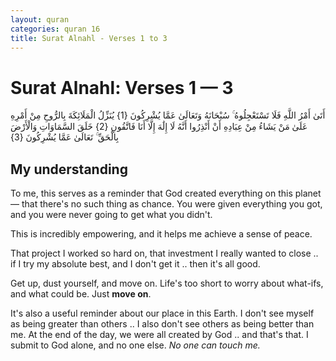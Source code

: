 ```yaml
---
layout: quran
categories: quran 16
title: Surat Alnahl - Verses 1 to 3
---
```


# Surat Alnahl: Verses 1 &mdash; 3

<div class="quran-verse center">أَتَىٰ أَمْرُ اللَّهِ فَلَا تَسْتَعْجِلُوهُ ۚ سُبْحَانَهُ وَتَعَالَىٰ عَمَّا يُشْرِكُونَ {1}
يُنَزِّلُ الْمَلَائِكَةَ بِالرُّوحِ مِنْ أَمْرِهِ عَلَىٰ مَنْ يَشَاءُ مِنْ عِبَادِهِ أَنْ أَنْذِرُوا أَنَّهُ لَا إِلَٰهَ إِلَّا أَنَا فَاتَّقُونِ {2}
خَلَقَ السَّمَاوَاتِ وَالْأَرْضَ بِالْحَقِّ ۚ تَعَالَىٰ عَمَّا يُشْرِكُونَ {3}</div>

## My understanding

To me, this serves as a reminder that God created everything on this planet &mdash; that there's no such thing as chance. You were given everything you got, and you were never going to get what you didn't.

This is incredibly empowering, and it helps me achieve a sense of peace.

That project I worked so hard on, that investment I really wanted to close .. if I try my absolute best, and I don't get it .. then it's all good.

Get up, dust yourself, and move on. Life's too short to worry about what-ifs, and what could be. Just **move on**.

It's also a useful reminder about our place in this Earth. I don't see myself as being greater than others .. I also don't see others as being better than me. At the end of the day, we were all created by God .. and that's that. I submit to God alone, and no one else. *No one can touch me.*
